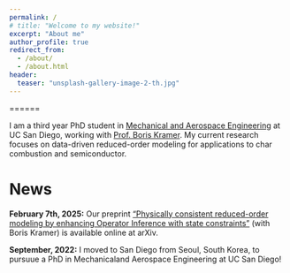 ```yaml
---
permalink: /
# title: "Welcome to my website!"
excerpt: "About me"
author_profile: true
redirect_from: 
  - /about/
  - /about.html
header:
  teaser: "unsplash-gallery-image-2-th.jpg"
---
```


<!-- ![](/images/giesel.jpg) -->
<!-- About Me -->
======

I am a third year PhD student in [Mechanical and Aerospace Engineering](https://mae.ucsd.edu/) at UC San Diego, working with [Prof. Boris Kramer](http://kramer.ucsd.edu/index.html). My current research focuses on data-driven reduced-order modeling for applications to char combustion and semiconductor. 



News
======
**February 7th, 2025:** Our preprint [“Physically consistent reduced-order modeling by enhancing Operator Inference with state constraints”](https://arxiv.org/abs/2410.22291) (with Boris Kramer) is available online at arXiv.

**September, 2022:** I moved to San Diego from Seoul, South Korea, to pursuue a PhD in Mechanicaland Aerospace Engineering at UC San Diego!